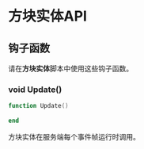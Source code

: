 # 方块实体API

## 钩子函数

请在**方块实体**脚本中使用这些钩子函数。

### void Update\(\)

```lua
function Update()
    
end
```

方块实体在服务端每个事件帧运行时调用。

